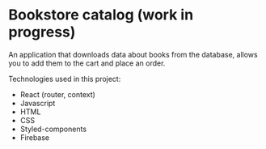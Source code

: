 # Bookstore catalog (work in progress)
An application that downloads data about books from the database, allows you to add them to the cart and place an order.

Technologies used in this project: 
  - React (router, context)
  - Javascript
  - HTML
  - CSS
  - Styled-components
  - Firebase 

